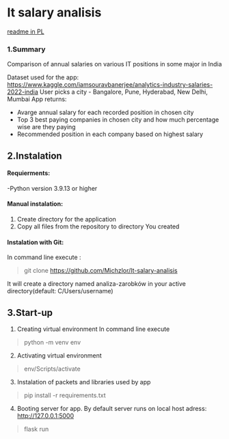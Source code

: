 # It salary analisis
[readme in PL](https://github.com/Michzlor/It-salary-analisis/blob/master/readmePL.md)

### 1.Summary
Comparison of annual salaries on various IT positions in some major in India

Dataset used for the app:
https://www.kaggle.com/iamsouravbanerjee/analytics-industry-salaries-2022-india
User picks a city - Bangalore, Pune, Hyderabad, New Delhi, Mumbai
App returns:
- Avarge annual salary for each recorded position in chosen city
- Top 3 best paying companies in chosen city and how much percentage wise are they paying
- Recommended position in each company based on highest salary
## 2.Instalation
#### Requierments:
-Python version 3.9.13 or higher
#### Manual instalation:

1. Create directory for the application
2. Copy all files from the repository to directory You created
#### Instalation with Git:
In command line execute :
>git clone https://github.com/Michzlor/It-salary-analisis

It will create a directory named analiza-zarobków in your active directory(default: C/Users/username)

## 3.Start-up

1. Creating virtual environment
In command line execute
>  python -m venv env
2. Activating virtual environment
>  env/Scripts/activate
3. Instalation of packets and libraries used by app
> pip install -r requirements.txt
4. Booting server for app. By default server runs on local host adress: http://127.0.0.1:5000
> flask run

